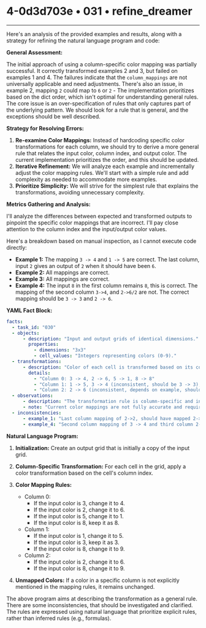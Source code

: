 # 4-0d3d703e • 031 • refine_dreamer

---
Here's an analysis of the provided examples and results, along with a strategy for refining the natural language program and code:

**General Assessment:**

The initial approach of using a column-specific color mapping was partially successful. It correctly transformed examples 2 and 3, but failed on examples 1 and 4. The failures indicate that the `column_mappings` are not universally applicable and need adjustments. There's also an issue, in example 2, mapping `2` could map to `6` or `2` - The implementation prioritizes based on the dict order, which isn't optimal for understanding general rules. The core issue is an over-specification of rules that only captures part of the underlying pattern. We should look for a rule that is general, and the exceptions should be well described.

**Strategy for Resolving Errors:**

1.  **Re-examine Color Mappings:** Instead of hardcoding specific color transformations for each column, we should try to derive a more general rule that relates the input color, column index, and output color. The current implementation prioritizes the order, and this should be updated.
2.  **Iterative Refinement:** We will analyze each example and incrementally adjust the color mapping rules. We'll start with a simple rule and add complexity as needed to accommodate more examples.
3.  **Prioritize Simplicity:** We will strive for the simplest rule that explains the transformations, avoiding unnecessary complexity.

**Metrics Gathering and Analysis:**

I'll analyze the differences between expected and transformed outputs to pinpoint the specific color mappings that are incorrect. I'll pay close attention to the column index and the input/output color values.

Here's a breakdown based on manual inspection, as I cannot execute code directly:

*   **Example 1:** The mapping `3 -> 4` and `1 -> 5` are correct. The last column, input `2` gives an output of `2` when it should have been `6`.
*   **Example 2:** All mappings are correct.
*   **Example 3:** All mappings are correct.
*   **Example 4:** The input `8` in the first column remains `8`, this is correct. The mapping of the second column `3->4`, and `2->6/2` are not. The correct mapping should be `3 -> 3` and `2 -> 6`.

**YAML Fact Block:**

```yaml
facts:
  - task_id: "030"
  - objects:
      - description: "Input and output grids of identical dimensions."
        properties:
          - dimensions: "3x3"
          - cell_values: "Integers representing colors (0-9)."
  - transformations:
      - description: "Color of each cell is transformed based on its column and initial color."
        details:
          - "Column 0: 3 -> 4, 2 -> 6, 5 -> 1, 8 -> 8"
          - "Column 1: 1 -> 5, 3 -> 4 (inconsistent, should be 3 -> 3), 8 -> 9"
          - "Column 2: 2 -> 6 (inconsistent, depends on example, should be 6), 8 -> 9"
  - observations:
      - description: "The transformation rule is column-specific and involves color mapping."
      - note: "Current color mappings are not fully accurate and require refinement."
  - inconsistencies:
      - example_1: "Last column mapping of 2->2, should have mapped 2->6"
      - example_4: "Second column mapping of 3 -> 4 and third column 2->2, needs review."

```

**Natural Language Program:**

1.  **Initialization:** Create an output grid that is initially a copy of the input grid.
2.  **Column-Specific Transformation:** For each cell in the grid, apply a color transformation based on the cell's column index.
3.  **Color Mapping Rules:**
    *   Column 0:
        *   If the input color is 3, change it to 4.
        *   If the input color is 2, change it to 6.
        *   If the input color is 5, change it to 1.
        *   If the input color is 8, keep it as 8.
    *   Column 1:
        *   If the input color is 1, change it to 5.
        *   If the input color is 3, keep it as 3.
        *   If the input color is 8, change it to 9.
    *   Column 2:
        *   If the input color is 2, change it to 6.
        *   If the input color is 8, change it to 9.

4.  **Unmapped Colors:** If a color in a specific column is not explicitly mentioned in the mapping rules, it remains unchanged.

The above program aims at describing the transformation as a general rule. There are some inconsistencies, that should be investigated and clarified. The rules are expressed using natural language that prioritize explicit rules, rather than inferred rules (e.g., formulas).

